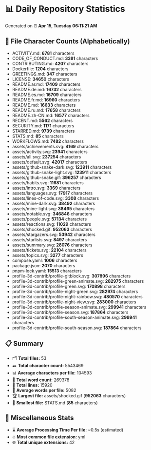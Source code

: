 # 📊 Daily Repository Statistics
Generated on ⏰ **Apr 15, Tuesday 06:11:21 AM**

## 📂 File Character Counts (Alphabetically)
- ACTIVITY.md: **6781** characters
- CODE_OF_CONDUCT.md: **3391** characters
- CONTRIBUTING.md: **4207** characters
- Dockerfile: **1204** characters
- GREETINGS.md: **347** characters
- LICENSE: **34650** characters
- README.ar.md: **17409** characters
- README.de.md: **16732** characters
- README.es.md: **16709** characters
- README.fr.md: **16960** characters
- README.md: **16633** characters
- README.ru.md: **17658** characters
- README.zh-CN.md: **16577** characters
- RECENT.md: **5562** characters
- SECURITY.md: **1171** characters
- STARRED.md: **9739** characters
- STATS.md: **85** characters
- WORKFLOWS.md: **7482** characters
- assets/achievements.svg: **4169** characters
- assets/activity.svg: **23941** characters
- assets/all.svg: **237254** characters
- assets/default.svg: **42017** characters
- assets/github-snake-dark.svg: **123911** characters
- assets/github-snake-light.svg: **123911** characters
- assets/github-snake.gif: **396257** characters
- assets/habits.svg: **11681** characters
- assets/intro.svg: **3369** characters
- assets/languages.svg: **17917** characters
- assets/lines-of-code.svg: **3308** characters
- assets/mine-dark.svg: **38492** characters
- assets/mine-light.svg: **38465** characters
- assets/notable.svg: **346846** characters
- assets/people.svg: **57134** characters
- assets/reactions.svg: **11029** characters
- assets/shocked.gif: **952063** characters
- assets/stargazers.svg: **53942** characters
- assets/starlists.svg: **8497** characters
- assets/summary.svg: **28076** characters
- assets/tickets.svg: **22104** characters
- assets/topics.svg: **3277** characters
- compose.yaml: **1006** characters
- package.json: **2070** characters
- pnpm-lock.yaml: **15513** characters
- profile-3d-contrib/profile-gitblock.svg: **307896** characters
- profile-3d-contrib/profile-green-animate.svg: **282975** characters
- profile-3d-contrib/profile-green.svg: **170898** characters
- profile-3d-contrib/profile-night-green.svg: **282974** characters
- profile-3d-contrib/profile-night-rainbow.svg: **480570** characters
- profile-3d-contrib/profile-night-view.svg: **283000** characters
- profile-3d-contrib/profile-season-animate.svg: **299941** characters
- profile-3d-contrib/profile-season.svg: **187864** characters
- profile-3d-contrib/profile-south-season-animate.svg: **299941** characters
- profile-3d-contrib/profile-south-season.svg: **187864** characters

## 📋 Summary
- 🗂️ **Total files:** 53
- ✒️ **Total character count:** 5543469
- 📊 **Average characters per file:** 104593
- 📝 **Total word count:** 269378
- 🧾 **Total lines:** 15920
- 📐 **Average words per file:** 5082
- 🏆 **Largest file:** assets/shocked.gif (**952063** characters)
- 🥉 **Smallest file:** STATS.md (**85** characters)

## 🌟 Miscellaneous Stats
- ⌛ **Average Processing Time Per file:** ~0.5s (estimated)
- 🔥 **Most common file extension:** yml
- 🌐 **Total unique extensions:** 42
